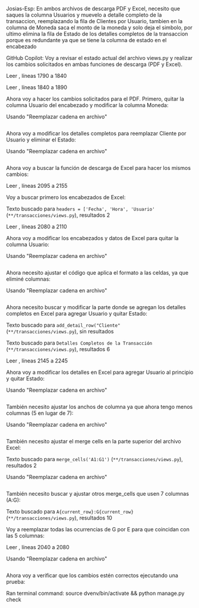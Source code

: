 
Josias-Esp: En ambos archivos de descarga PDF y Excel, necesito que saques la columna Usuarios y muevelo a detalle completo de la transaccion, reemplazando la fila de Clientes por Usuario, tambien en la columna de Moneda saca el monto  de la moneda y solo deja el simbolo, por ultimo elimina la fila de Estado de los detalles completos de la transaccion porque es redundante ya que se tiene la columna de estado en el encabezado

GitHub Copilot: Voy a revisar el estado actual del archivo views.py y realizar los cambios solicitados en ambas funciones de descarga (PDF y Excel). 

Leer [](file:///home/josias/Documentos/proyectoIS/proyecto/transacciones/views.py#1790-1790), líneas 1790 a 1840

Leer [](file:///home/josias/Documentos/proyectoIS/proyecto/transacciones/views.py#1840-1840), líneas 1840 a 1890

Ahora voy a hacer los cambios solicitados para el PDF. Primero, quitar la columna Usuario del encabezado y modificar la columna Moneda: 

Usando "Reemplazar cadena en archivo"


```

```
Ahora voy a modificar los detalles completos para reemplazar Cliente por Usuario y eliminar el Estado: 

Usando "Reemplazar cadena en archivo"


```

```
Ahora voy a buscar la función de descarga de Excel para hacer los mismos cambios: 

Leer [](file:///home/josias/Documentos/proyectoIS/proyecto/transacciones/views.py#2095-2095), líneas 2095 a 2155

Voy a buscar primero los encabezados de Excel: 

Texto buscado para `headers = ['Fecha', 'Hora', 'Usuario'` (`**/transacciones/views.py`), resultados 2

Leer [](file:///home/josias/Documentos/proyectoIS/proyecto/transacciones/views.py#2080-2080), líneas 2080 a 2110

Ahora voy a modificar los encabezados y datos de Excel para quitar la columna Usuario: 

Usando "Reemplazar cadena en archivo"


```

```
Ahora necesito ajustar el código que aplica el formato a las celdas, ya que eliminé columnas: 

Usando "Reemplazar cadena en archivo"


```

```
Ahora necesito buscar y modificar la parte donde se agregan los detalles completos en Excel para agregar Usuario y quitar Estado: 

Texto buscado para `add_detail_row("Cliente"` (`**/transacciones/views.py`), sin resultados

Texto buscado para `Detalles Completos de la Transacción` (`**/transacciones/views.py`), resultados 6

Leer [](file:///home/josias/Documentos/proyectoIS/proyecto/transacciones/views.py#2145-2145), líneas 2145 a 2245

Ahora voy a modificar los detalles en Excel para agregar Usuario al principio y quitar Estado: 

Usando "Reemplazar cadena en archivo"


```

```
También necesito ajustar los anchos de columna ya que ahora tengo menos columnas (5 en lugar de 7): 

Usando "Reemplazar cadena en archivo"


```

```
También necesito ajustar el merge cells en la parte superior del archivo Excel: 

Texto buscado para `merge_cells('A1:G1')` (`**/transacciones/views.py`), resultados 2

Usando "Reemplazar cadena en archivo"


```

```
También necesito buscar y ajustar otros merge_cells que usen 7 columnas (A:G): 

Texto buscado para `A{current_row}:G{current_row}` (`**/transacciones/views.py`), resultados 10

Voy a reemplazar todas las ocurrencias de G por E para que coincidan con las 5 columnas: 

Leer [](file:///home/josias/Documentos/proyectoIS/proyecto/transacciones/views.py#2040-2040), líneas 2040 a 2080

Usando "Reemplazar cadena en archivo"


```

```
Ahora voy a verificar que los cambios estén correctos ejecutando una prueba: 

Ran terminal command: source dvenv/bin/activate && python manage.py check
